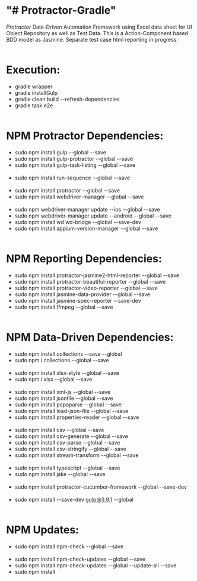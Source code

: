 # "# Protractor-Gradle" 

<i>Protractor</i> Data-Driven Automation Framework using Excel data sheet for UI Object Repository as well as Test Data. This is a Action-Component based BDD model as Jasmine. Separate test case html reporting in progress. 
</br></br>

# Execution:

* gradle wrapper
* gradle installGulp
* gradle clean build --refresh-dependencies
* gradle task e2e
</br></br>

# NPM Protractor Dependencies:

* sudo npm install gulp --global --save
* sudo npm install gulp-protractor --global --save
* sudo npm install gulp-task-listing --global --save
</br></br>
* sudo npm install run-sequence --global --save
</br></br>
* sudo npm install protractor --global --save
* sudo npm install webdriver-manager --global --save
</br></br>
* sudo npm webdriver-manager update --ios --global --save
* sudo npm webdriver-manager update --android --global --save
* sudo npm install wd wd-bridge --global --save-dev
* sudo npm install appium-version-manager --global --save
</br></br>

# NPM Reporting Dependencies:

* sudo npm install protractor-jasmine2-html-reporter --global --save
* sudo npm install protractor-beautiful-reporter --global --save
* sudo npm install protractor-video-reporter --global --save
* sudo npm install jasmine-data-provider --global --save
* sudo npm install jasmine-spec-reporter --save-dev
* sudo npm install ffmpeg --global --save
</br></br>

# NPM Data-Driven Dependencies:

* sudo npm install collections --save --global
* sudo npm i collections --global --save
</br></br>
* sudo npm install xlsx-style --global --save
* sudo npm i xlsx --global --save
</br></br>
* sudo npm install xml-js --global --save
* sudo npm install jsonfile --global --save
* sudo npm install papaparse --global --save
* sudo npm install load-json-file --global --save
* sudo npm install properties-reader --global --save
</br></br>
* sudo npm install csv --global --save
* sudo npm install csv-generate --global --save
* sudo npm install csv-parse --global --save
* sudo npm install csv-stringify --global --save
* sudo npm install stream-transform --global --save
</br></br>
* sudo npm install typescript --global --save
* sudo npm install jake --global --save
</br></br>
* sudo npm install protractor-cucumber-framework --global --save-dev
</br></br>
* sudo npm install --save-dev gulp@3.9.1 --global
</br></br>

# NPM Updates:

* sudo npm install npm-check --global --save
</br></br>
* sudo npm install npm-check-updates --global --save
* sudo npm install npm-check-updates --global --update-all --save
* sudo npm install
</br></br> 
